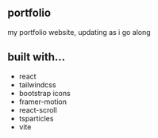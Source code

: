 ## portfolio
my portfolio website, updating as i go along

## built with...
- react
- tailwindcss
- bootstrap icons
- framer-motion
- react-scroll
- tsparticles
- vite
